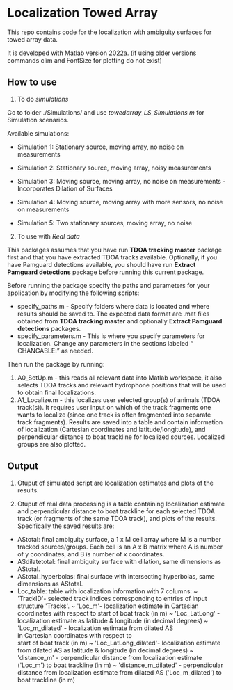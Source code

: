 # Localization Towed Array
 
 This repo contains code for the localization with ambiguity surfaces for towed array data.
 
 It is developed with Matlab version 2022a. (if using older versions commands clim and FontSize for plotting do not exist)
 
 ## How to use
 
 1. To do *simulations*
 
 Go to folder ./Simulations/ and use *towedarray_LS_Simulations.m* for Simulation scenarios. 

Available simulations:
 
- Simulation 1: Stationary source, moving array, no noise on measurements

- Simulation 2: Stationary source, moving array, noisy measurements 

- Simulation 3: Moving source, moving array, no noise on measurements - Incorporates Dilation of Surfaces

- Simulation 4: Moving source, moving array with more sensors, no noise on measurements

- Simulation 5: Two stationary sources, moving array, no noise
 
 
2. To use with *Real data*

This packages assumes that you have run **TDOA tracking master** package first and that you have extracted TDOA tracks available. Optionally, if you have Pamguard detections available, you should have run **Extract Pamguard detections** package before running this current package.

Before running the package specify the paths and parameters for your application by modifying the following scripts: 

- specify_paths.m - Specify folders where data is located and where results should be saved to. The expected data format are .mat files obtained from **TDOA tracking master** and optionally **Extract Pamguard detections** packages.
- specify_parameters.m - This is where you specify parameters for localization. Change any parameters in the sections labeled “ CHANGABLE:” as needed. 


Then run the package by running:
1) A0_SetUp.m - this reads all relevant data into Matlab workspace, it also selects TDOA tracks and relevant hydrophone positions that will be used to obtain final localizations.
2) A1_Localize.m - this localizes user selected group(s) of animals (TDOA track(s)). It requires user input on which of the track fragments one wants to localize (since one track is often fragmented into separate track fragments). Results are saved into a table and contain information of localization (Cartesian coordinates and latitude/longitude), and perpendicular distance to boat trackline for localized sources. Localized groups are also plotted.


## Output

1. Otuput of simulated script are localization estimates and plots of the results.

2. Otuput of real data processing is a table containing localization estimate and perpendicular distance to boat trackline for each selected TDOA track (or fragments of the same TDOA track), and plots of the results. Specifically the saved results are:

- AStotal: final ambiguity surface, a 1 x M cell array where M is a 
          number tracked sources/groups. Each cell is an A x B matrix 
          where A is number of y coordinates, and B is number of x coordinates. 
- ASdilatetotal: final ambiguity surface with dilation, same dimensions 
                  as AStotal. 
- AStotal_hyperbolas: final surface with intersecting hyperbolas, same
                      dimensions as AStotal.
- Loc_table: table with localization information with 7 columns:
             ~ 'TrackID'- selected track indices corresponding to entries
                          of input structure 'Tracks'.
             ~ 'Loc_m'- localization estimate in Cartesian coordinates 
                        with respect to start of boat track (in m) 
             ~ 'Loc_LatLong' - localization estimate as latitude &
                              longitude (in decimal degrees)
             ~ 'Loc_m_dilated' - localization estimate from dilated AS   
                              in Cartesian coordinates with respect to  
                              start of boat track (in m)
             ~ 'Loc_LatLong_dilated'- localization estimate from dilated 
                                      AS as latitude & longitude (in 
                                      decimal degrees)
             ~ 'distance_m' - perpendicular distance from localization 
                             estimate ('Loc_m') to boat trackline (in m)
             ~ 'distance_m_dilated' - perpendicular distance from 
                                  localization estimate from dilated AS 
                                  ('Loc_m_dilated') to boat trackline (in m)

 
 
 


